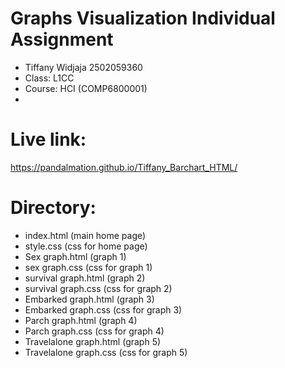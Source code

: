 # Graphs Visualization Individual Assignment
- Tiffany Widjaja 2502059360
- Class: L1CC
- Course: HCI (COMP6800001)
- 
# Live link:
https://pandalmation.github.io/Tiffany_Barchart_HTML/
# Directory:
- index.html (main home page)
- style.css (css for home page)
- Sex graph.html (graph 1)
- sex graph.css (css for graph 1)
- survival graph.html (graph 2)
- survival graph.css (css for graph 2)
- Embarked graph.html (graph 3)
- Embarked graph.css (css for graph 3)
- Parch graph.html (graph 4)
- Parch graph.css (css for graph 4)
- Travelalone graph.html (graph 5)
- Travelalone graph.css (css for graph 5)

